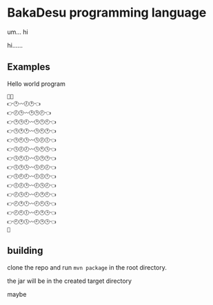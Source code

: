 # BakaDesu programming language
um... hi

hi......

## Examples

Hello world program


```
🤜🥺
👉🕐〰️🕖🕐👈
👉🕖🕒〰️🕑🕒🕗👈
👉🕑🕒🕙〰️🕑🕛🕙👈
👉🕒🕐🕐〰️🕒🕙🕐👈
👉🕒🕙🕒〰️🕓🕖🕕👈
👉🕓🕖🕗〰️🕓🕚🕓👈
👉🕓🕚🕕〰️🕔🕑🕑👈
👉🕔🕑🕓〰️🕔🕘🕖👈
👉🕔🕘🕘〰️🕕🕕🕛👈
👉🕕🕖🕑〰️🕖🕓🕗👈
👉🕖🕓🕙〰️🕗🕐🕙👈
👉🕗🕐🕛〰️🕗🕙🕓👈
👉🕗🕙🕕〰️🕘🕐🕒👈
👉🕘🕐🕔〰️🕘🕑🕒👈
🤛
```

## building
clone the repo and run `mvn package` in the root directory.

the jar will be in the created target directory

maybe
